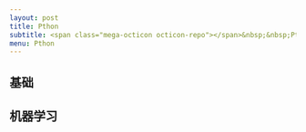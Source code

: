 ```yaml
---
layout: post
title: Pthon
subtitle: <span class="mega-octicon octicon-repo"></span>&nbsp;&nbsp;Pthon
menu: Pthon
---
```


##  基础

## 机器学习
